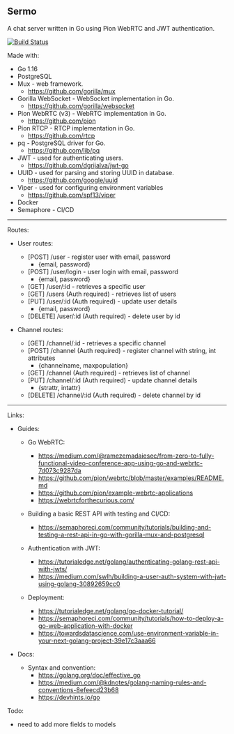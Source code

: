 ## Sermo

A chat server written in Go using Pion WebRTC and JWT authentication.

[![Build Status](https://ebcp-dev.semaphoreci.com/badges/sermo/branches/master.svg?style=shields&key=eeebee0b-69c4-4904-9e70-dc9c7e8f6ffd)](https://ebcp-dev.semaphoreci.com/projects/sermo)

Made with:

- Go 1.16
- PostgreSQL
- Mux - web framework.
  - https://github.com/gorilla/mux
- Gorilla WebSocket - WebSocket implementation in Go.
  - https://github.com/gorilla/websocket
- Pion WebRTC (v3) - WebRTC implementation in Go.
  - https://github.com/pion
- Pion RTCP - RTCP implementation in Go.
  - https://github.com/rtcp
- pq - PostgreSQL driver for Go.
  - https://github.com/lib/pq
- JWT - used for authenticating users.
  - https://github.com/dgrijalva/jwt-go
- UUID - used for parsing and storing UUID in database.
  - https://github.com/google/uuid
- Viper - used for configuring environment variables
  - https://github.com/spf13/viper
- Docker
- Semaphore - CI/CD

---

Routes:

- User routes:

  - [POST] /user - register user with email, password
    - {email, password}
  - [POST] /user/login - user login with email, password
    - {email, password}
  - [GET] /user/:id - retrieves a specific user
  - [GET] /users (Auth required) - retrieves list of users
  - [PUT] /user/:id (Auth required) - update user details
    - {email, password}
  - [DELETE] /user/:id (Auth required) - delete user by id

- Channel routes:
  - [GET] /channel/:id - retrieves a specific channel
  - [POST] /channel (Auth required) - register channel with string, int attributes
    - {channelname, maxpopulation}
  - [GET] /channel (Auth required) - retrieves list of channel
  - [PUT] /channel/:id (Auth required) - update channel details
    - {strattr, intattr}
  - [DELETE] /channel/:id (Auth required) - delete channel by id

---

Links:

- Guides:

  - Go WebRTC:

    - https://medium.com/@ramezemadaiesec/from-zero-to-fully-functional-video-conference-app-using-go-and-webrtc-7d073c9287da
    - https://github.com/pion/webrtc/blob/master/examples/README.md
    - https://github.com/pion/example-webrtc-applications
    - https://webrtcforthecurious.com/

  - Building a basic REST API with testing and CI/CD:

    - https://semaphoreci.com/community/tutorials/building-and-testing-a-rest-api-in-go-with-gorilla-mux-and-postgresql

  - Authentication with JWT:

    - https://tutorialedge.net/golang/authenticating-golang-rest-api-with-jwts/
    - https://medium.com/swlh/building-a-user-auth-system-with-jwt-using-golang-30892659cc0

  - Deployment:
    - https://tutorialedge.net/golang/go-docker-tutorial/
    - https://semaphoreci.com/community/tutorials/how-to-deploy-a-go-web-application-with-docker
    - https://towardsdatascience.com/use-environment-variable-in-your-next-golang-project-39e17c3aaa66

- Docs:
  - Syntax and convention:
    - https://golang.org/doc/effective_go
    - https://medium.com/@kdnotes/golang-naming-rules-and-conventions-8efeecd23b68
    - https://devhints.io/go

Todo:

- need to add more fields to models
